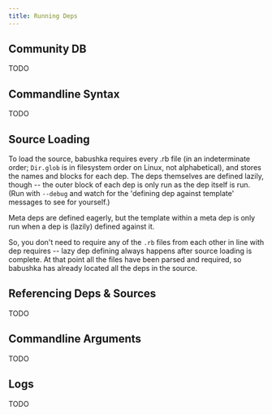 ```yaml
---
title: Running Deps
---
```


## Community DB

TODO

## Commandline Syntax

TODO

## Source Loading

To load the source, babushka requires every .rb file (in an indeterminate order; `Dir.glob` is in filesystem order on Linux, not alphabetical), and stores the names and blocks for each dep. The deps themselves are defined lazily, though -- the outer block of each dep is only run as the dep itself is run. (Run with `--debug` and watch for the 'defining dep against template' messages to see for yourself.)

Meta deps are defined eagerly, but the template within a meta dep is only run when a dep is (lazily) defined against it.

So, you don't need to require any of the `.rb` files from each other in line with dep requires -- lazy dep defining always happens after source loading is complete. At that point all the files have been parsed and required, so babushka has already located all the deps in the source.

## Referencing Deps & Sources

TODO

## Commandline Arguments

TODO

## Logs

TODO
